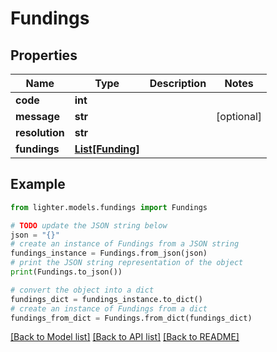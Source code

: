 # Fundings


## Properties

Name | Type | Description | Notes
------------ | ------------- | ------------- | -------------
**code** | **int** |  | 
**message** | **str** |  | [optional] 
**resolution** | **str** |  | 
**fundings** | [**List[Funding]**](Funding.md) |  | 

## Example

```python
from lighter.models.fundings import Fundings

# TODO update the JSON string below
json = "{}"
# create an instance of Fundings from a JSON string
fundings_instance = Fundings.from_json(json)
# print the JSON string representation of the object
print(Fundings.to_json())

# convert the object into a dict
fundings_dict = fundings_instance.to_dict()
# create an instance of Fundings from a dict
fundings_from_dict = Fundings.from_dict(fundings_dict)
```
[[Back to Model list]](../README.md#documentation-for-models) [[Back to API list]](../README.md#documentation-for-api-endpoints) [[Back to README]](../README.md)



